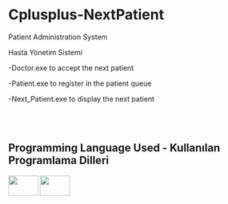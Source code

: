 # Cplusplus-NextPatient

Patient Administration System

Hasta Yönetim Sistemi

-Doctor.exe to accept the next patient

-Patient.exe to register in the patient queue

-Next_Patient.exe to display the next patient



<br/>
<br/>



## Programming Language Used - Kullanılan Programlama Dilleri

<a href="https://www.instagram.com/nodemcuteknoloji/"><img height="40" width="60" src="https://cdn.worldvectorlogo.com/logos/c-1.svg" align="left" /></a>
<a href="https://www.instagram.com/nodemcuteknoloji/"><img height="40" width="60" src="https://cdn.worldvectorlogo.com/logos/c.svg" align="left" /></a>
<br/>
<br/>
